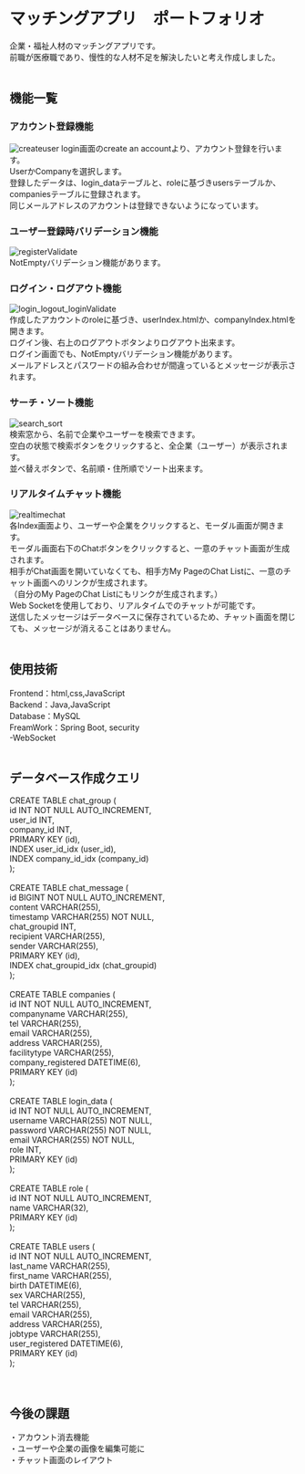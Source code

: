 # マッチングアプリ　ポートフォリオ
  企業・福祉人材のマッチングアプリです。<br>
  前職が医療職であり、慢性的な人材不足を解決したいと考え作成しました。<br>
<br>


## 機能一覧
### アカウント登録機能
![createuser](https://github.com/ReoNarisawa/matching/assets/128871965/406b2e48-d3c0-4fcd-8f2f-21f3c28802e3)
login画面のcreate an accountより、アカウント登録を行います。<br>
UserかCompanyを選択します。<br>
登録したデータは、login_dataテーブルと、roleに基づきusersテーブルか、companiesテーブルに登録されます。<br>
同じメールアドレスのアカウントは登録できないようになっています。<br>


### ユーザー登録時バリデーション機能
![registerValidate](https://github.com/ReoNarisawa/matching/assets/128871965/cad7478b-d1bc-4412-b315-5384e33baeeb)<br>
NotEmptyバリデーション機能があります。<br>


### ログイン・ログアウト機能
![login_logout_loginValidate](https://github.com/ReoNarisawa/matching/assets/128871965/60aaeeb3-c557-438c-b71f-1e730d61445c)<br>
作成したアカウントのroleに基づき、userIndex.htmlか、companyIndex.htmlを開きます。<br>
ログイン後、右上のログアウトボタンよりログアウト出来ます。<br>
ログイン画面でも、NotEmptyバリデーション機能があります。<br>
メールアドレスとパスワードの組み合わせが間違っているとメッセージが表示されます。<br>


### サーチ・ソート機能
![search_sort](https://github.com/ReoNarisawa/matching/assets/128871965/c137defd-6b1c-4e55-a2ba-094735221f77)<br>
検索窓から、名前で企業やユーザーを検索できます。<br>
空白の状態で検索ボタンをクリックすると、全企業（ユーザー）が表示されます。<br>
並べ替えボタンで、名前順・住所順でソート出来ます。<br>


### リアルタイムチャット機能
![realtimechat](https://github.com/ReoNarisawa/matching/assets/128871965/693ad98a-56f2-4925-adb6-691ba314d794)<br>
各Index画面より、ユーザーや企業をクリックすると、モーダル画面が開きます。<br>
モーダル画面右下のChatボタンをクリックすると、一意のチャット画面が生成されます。<br>
相手がChat画面を開いていなくても、相手方My PageのChat Listに、一意のチャット画面へのリンクが生成されます。<br>
（自分のMy PageのChat Listにもリンクが生成されます。）<br>
Web Socketを使用しており、リアルタイムでのチャットが可能です。<br>
送信したメッセージはデータベースに保存されているため、チャット画面を閉じても、メッセージが消えることはありません。<br>
<br>


## 使用技術
Frontend：html,css,JavaScript<br>
Backend：Java,JavaScript<br>
Database：MySQL<br>
FreamWork：Spring Boot, security<br>
-WebSocket<br>
<br>

## データベース作成クエリ
CREATE TABLE chat_group (<br>
    id INT NOT NULL AUTO_INCREMENT,<br>
    user_id INT,<br>
    company_id INT,<br>
    PRIMARY KEY (id),<br>
    INDEX user_id_idx (user_id),<br>
    INDEX company_id_idx (company_id)<br>
);<br>
<br>
CREATE TABLE chat_message (<br>
    id BIGINT NOT NULL AUTO_INCREMENT,<br>
    content VARCHAR(255),<br>
    timestamp VARCHAR(255) NOT NULL,<br>
    chat_groupid INT,<br>
    recipient VARCHAR(255),<br>
    sender VARCHAR(255),<br>
    PRIMARY KEY (id),<br>
    INDEX chat_groupid_idx (chat_groupid)<br>
);<br>
<br>
CREATE TABLE companies (<br>
    id INT NOT NULL AUTO_INCREMENT,<br>
    companyname VARCHAR(255),<br>
    tel VARCHAR(255),<br>
    email VARCHAR(255),<br>
    address VARCHAR(255),<br>
    facilitytype VARCHAR(255),<br>
    company_registered DATETIME(6),<br>
    PRIMARY KEY (id)<br>
);<br>
<br>
CREATE TABLE login_data (<br>
    id INT NOT NULL AUTO_INCREMENT,<br>
    username VARCHAR(255) NOT NULL,<br>
    password VARCHAR(255) NOT NULL,<br>
    email VARCHAR(255) NOT NULL,<br>
    role INT,<br>
    PRIMARY KEY (id)<br>
);<br>
<br>
CREATE TABLE role (<br>
    id INT NOT NULL AUTO_INCREMENT,<br>
    name VARCHAR(32),<br>
    PRIMARY KEY (id)<br>
);<br>
<br>
CREATE TABLE users (<br>
    id INT NOT NULL AUTO_INCREMENT,<br>
    last_name VARCHAR(255),<br>
    first_name VARCHAR(255),<br>
    birth DATETIME(6),<br>
    sex VARCHAR(255),<br>
    tel VARCHAR(255),<br>
    email VARCHAR(255),<br>
    address VARCHAR(255),<br>
    jobtype VARCHAR(255),<br>
    user_registered DATETIME(6),<br>
    PRIMARY KEY (id)<br>
);<br>
<br>
<br>
## 今後の課題
・アカウント消去機能<br>
・ユーザーや企業の画像を編集可能に<br>
・チャット画面のレイアウト<br>
